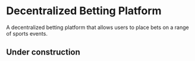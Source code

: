 # Decentralized Betting Platform

A decentralized betting platform that allows users to place bets on a range of sports events.

## Under construction